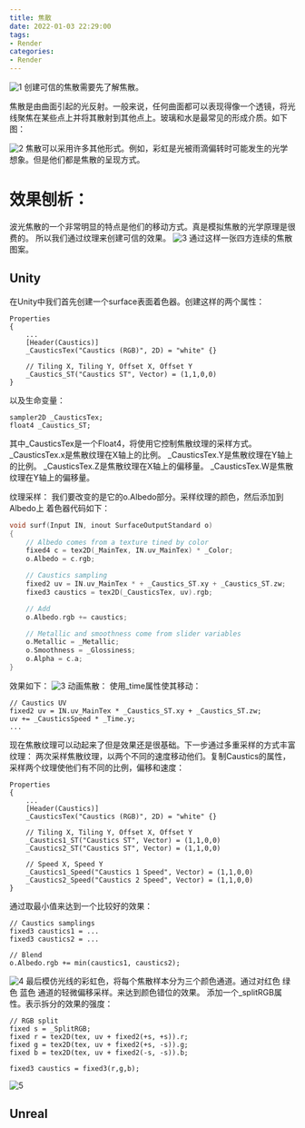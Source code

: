 ```yaml
---
title: 焦散
date: 2022-01-03 22:29:00
tags:
- Render
categories:
- Render
---
```

![1](1.jpg)
创建可信的焦散需要先了解焦散。

焦散是由曲面引起的光反射。一般来说，任何曲面都可以表现得像一个透镜，将光线聚焦在某些点上并将其散射到其他点上。玻璃和水是最常见的形成介质。如下图：

![2](2.jpg)
焦散可以采用许多其他形式。例如，彩虹是光被雨滴偏转时可能发生的光学想象。但是他们都是焦散的呈现方式。
# 效果刨析：
波光焦散的一个非常明显的特点是他们的移动方式。真是模拟焦散的光学原理是很费的。
所以我们通过纹理来创建可信的效果。
![3](3.png)
通过这样一张四方连续的焦散图案。
## Unity
在Unity中我们首先创建一个surface表面着色器。创建这样的两个属性：
```Shader
Properties
{
    ...
    [Header(Caustics)]
    _CausticsTex("Caustics (RGB)", 2D) = "white" {}

    // Tiling X, Tiling Y, Offset X, Offset Y
    _Caustics_ST("Caustics ST", Vector) = (1,1,0,0)
}
```
以及生命变量：
```
sampler2D _CausticsTex;
float4 _Caustics_ST;
```
其中_CausticsTex是一个Float4，将使用它控制焦散纹理的采样方式。
_CausticsTex.x是焦散纹理在X轴上的比例。
_CausticsTex.Y是焦散纹理在Y轴上的比例。
_CausticsTex.Z是焦散纹理在X轴上的偏移量。
_CausticsTex.W是焦散纹理在Y轴上的偏移量。

纹理采样：
我们要改变的是它的o.Albedo部分。采样纹理的颜色，然后添加到Albedo上
着色器代码如下：
```c
void surf(Input IN, inout SurfaceOutputStandard o)
{
    // Albedo comes from a texture tined by color
    fixed4 c = tex2D(_MainTex, IN.uv_MainTex) * _Color;
    o.Albedo = c.rgb;

    // Caustics sampling
    fixed2 uv = IN.uv_MainTex * + _Caustics_ST.xy + _Caustics_ST.zw;
    fixed3 caustics = tex2D(_CausticsTex, uv).rgb;

    // Add
    o.Albedo.rgb += caustics;

    // Metallic and smoothness come from slider variables
    o.Metallic = _Metallic;
    o.Smoothness = _Glossiness;
    o.Alpha = c.a;
}
```
效果如下：
![3](3.jpg)
动画焦散：
使用_time属性使其移动：
```
// Caustics UV
fixed2 uv = IN.uv_MainTex * _Caustics_ST.xy + _Caustics_ST.zw;
uv += _CausticsSpeed * _Time.y;
...
```
现在焦散纹理可以动起来了但是效果还是很基础。下一步通过多重采样的方式丰富纹理：
两次采样焦散纹理，以两个不同的速度移动他们。复制Caustics的属性，采样两个纹理使他们有不同的比例，偏移和速度：
```
Properties
{
    ...
    [Header(Caustics)]
    _CausticsTex("Caustics (RGB)", 2D) = "white" {}

    // Tiling X, Tiling Y, Offset X, Offset Y
    _Caustics1_ST("Caustics ST", Vector) = (1,1,0,0)
    _Caustics2_ST("Caustics ST", Vector) = (1,1,0,0)

    // Speed X, Speed Y
    _Caustics1_Speed("Caustics 1 Speed", Vector) = (1,1,0,0)
    _Caustics2_Speed("Caustics 2 Speed", Vector) = (1,1,0,0)
}
```
通过取最小值来达到一个比较好的效果：
```
// Caustics samplings
fixed3 caustics1 = ...
fixed3 caustics2 = ...

// Blend
o.Albedo.rgb += min(caustics1, caustics2);
```
![4](4.jpg)
最后模仿光线的彩虹色，将每个焦散样本分为三个颜色通道。通过对红色 绿色 蓝色 通道的轻微偏移采样。来达到颜色错位的效果。
添加一个_splitRGB属性。表示拆分的效果的强度：
```
// RGB split
fixed s = _SplitRGB;
fixed r = tex2D(tex, uv + fixed2(+s, +s)).r;
fixed g = tex2D(tex, uv + fixed2(+s, -s)).g;
fixed b = tex2D(tex, uv + fixed2(-s, -s)).b;

fixed3 caustics = fixed3(r,g,b);
```
![5](5.jpg)
## Unreal